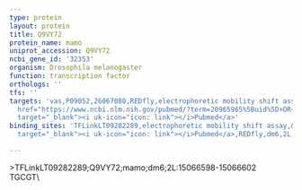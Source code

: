 ```yaml
---
type: protein
layout: protein
title: Q9VY72
protein_name: mamo
uniprot_accession: Q9VY72
ncbi_gene_id: '32353'
organism: Drosophila melanogaster
function: transcription factor
orthologs: ''
tfs: ''
targets: 'vas,P09052,26067080,REDfly,electrophoretic mobility shift assay,&ensp;<a
  href="https://www.ncbi.nlm.nih.gov/pubmed/?term=20965965%5Buid%5D+OR+31799425%5Buid%5D"
  target="_blank"><i uk-icon="icon: link"></i>Pubmed</a>'
binding_sites: 'TFLinkLT09282289,electrophoretic mobility shift assay,&ensp;<a href="https://www.ncbi.nlm.nih.gov/pubmed/?term=31799425;20965965%5Buid%5D"
  target="_blank"><i uk-icon="icon: link"></i>Pubmed</a>,REDfly,dm6,2L,15066598,15066602,NA'

---
```

\>TFLinkLT09282289;Q9VY72;mamo;dm6;2L:15066598-15066602\TGCGT\